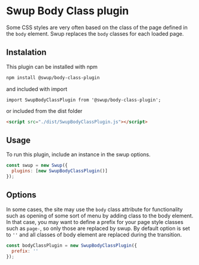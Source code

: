 # Swup Body Class plugin

Some CSS styles are very often based on the class of the page defined in the `body` element.
Swup replaces the `body` classes for each loaded page.

## Instalation

This plugin can be installed with npm

```bash
npm install @swup/body-class-plugin
```

and included with import

```shell
import SwupBodyClassPlugin from '@swup/body-class-plugin';
```

or included from the dist folder

```html
<script src="./dist/SwupBodyClassPlugin.js"></script>
```

## Usage

To run this plugin, include an instance in the swup options.

```javascript
const swup = new Swup({
  plugins: [new SwupBodyClassPlugin()]
});
```

## Options

In some cases, the site may use the `body` class attribute for functionality such as opening of some sort of menu by adding class to the body element.
In that case, you may want to define a prefix for your page style classes such as `page-`, so only those are replaced by swup.
By default option is set to `''` and all classes of body element are replaced during the transition.

```javascript
const bodyClassPlugin = new SwupBodyClassPlugin({
  prefix: ''
});
```
